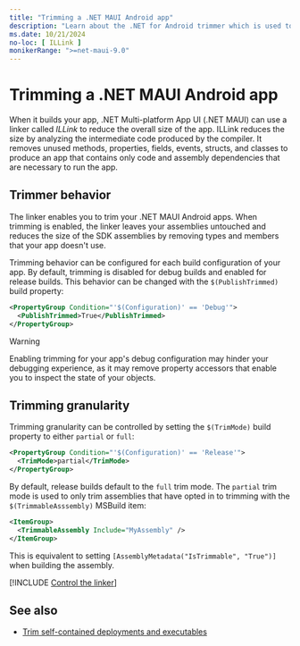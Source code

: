 ```yaml
---
title: "Trimming a .NET MAUI Android app"
description: "Learn about the .NET for Android trimmer which is used to eliminate unused code from a .NET MAUI Android app in order to reduce its size."
ms.date: 10/21/2024
no-loc: [ ILLink ]
monikerRange: ">=net-maui-9.0"
---
```


# Trimming a .NET MAUI Android app

When it builds your app, .NET Multi-platform App UI (.NET MAUI) can use a linker called *ILLink* to reduce the overall size of the app. ILLink reduces the size by analyzing the intermediate code produced by the compiler. It removes unused methods, properties, fields, events, structs, and classes to produce an app that contains only code and assembly dependencies that are necessary to run the app.

## Trimmer behavior

The linker enables you to trim your .NET MAUI Android apps. When trimming is enabled, the linker leaves your assemblies untouched and reduces the size of the SDK assemblies by removing types and members that your app doesn't use.

Trimming behavior can be configured for each build configuration of your app. By default, trimming is disabled for debug builds and enabled for release builds. This behavior can be changed with the `$(PublishTrimmed)` build property:

```xml
<PropertyGroup Condition="'$(Configuration)' == 'Debug'">
  <PublishTrimmed>True</PublishTrimmed>
</PropertyGroup>
```

> [!WARNING]
> Enabling trimming for your app's debug configuration may hinder your debugging experience, as it may remove property accessors that enable you to inspect the state of your objects.

## Trimming granularity

Trimming granularity can be controlled by setting the `$(TrimMode)` build property to either `partial` or `full`:

```xml
<PropertyGroup Condition="'$(Configuration)' == 'Release'">
  <TrimMode>partial</TrimMode>
</PropertyGroup>
```

By default, release builds default to the `full` trim mode. The `partial` trim mode is used to only trim assemblies that have opted in to trimming with the `$(TrimmableAsssembly)` MSBuild item:

```xml
<ItemGroup>
  <TrimmableAssembly Include="MyAssembly" />
</ItemGroup>
```

This is equivalent to setting `[AssemblyMetadata("IsTrimmable", "True")]` when building the assembly.

[!INCLUDE [Control the linker](../includes/linker-control.md)]

## See also

- [Trim self-contained deployments and executables](/dotnet/core/deploying/trimming/trim-self-contained)
